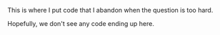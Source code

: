 This is where I put code that I abandon when the question is too hard.

Hopefully, we don't see any code ending up here.
